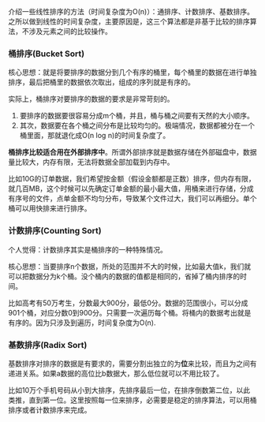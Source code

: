 介绍一些线性排序的方法（时间复杂度为O(n)）：通排序、计数排序、基数排序。之所以做到线性的时间复杂度，主要原因是，这三个算法都是非基于比较的排序算法，不涉及元素之间的比较操作。

### 桶排序(Bucket Sort)

核心思想：就是将要排序的数据分到几个有序的桶里，每个桶里的数据在进行单独排序，最后把桶里的数据依次取出，组成的序列就是有序的。

实际上，桶排序对要排序的数据的要求是非常苛刻的。

1. 要排序的数据要很容易分成m个桶，并且，桶与桶之间要有天然的大小顺序。
2. 其次，数据要在各个桶之间分布是比较均匀的。极端情况，数据都被分在一个桶里面，那就退化成O(n log n)的时间复杂度了。


**桶排序比较适合用在外部排序中**。所谓外部排序就是数据存储在外部磁盘中，数据量比较大，内存有限，无法将数据全部加载到内存中。

比如10G的订单数据，我们希望按金额（假设金额都是正数）排序，但内存有限，就几百MB，这个时候可以先确定订单金额的最小最大值，用桶来进行存储，分成有序号的文件，点单金额不均匀分布，导致某个文件过大，我们可以再细分。单个桶可以用快排来进行排序。

### 计数排序(Counting Sort)

个人觉得：计数排序其实是桶排序的一种特殊情况。

核心思想：当要排序n个数据，所处的范围并不大的时候，比如最大值k，我们就可以把数据分为k个桶。没个桶内的数据的值都是相同的，省掉了桶内排序的时间。

比如高考有50万考生，分数最大900分，最低0分。数据的范围很小，可以分成901个桶，对应分数0到900分。只需要一次遍历每个桶。将桶内的数据考出就是有序的。因为只涉及到遍历，时间复杂度为O(n).


### 基数排序(Radix Sort)

基数排序对排序的数据是有要求的，需要分割出独立的为**位**来比较，而且为之间有递进关系。如果a数据的高位比b数据大，那么低位就可以不用比较了。

比如10万个手机号码从小到大排序，先排序最后一位，在排序倒数第二位，以此类推，直到第一位。这里按照每一位来排序，必需要是稳定的排序算法，可以用桶排序或者计数排序来完成。
